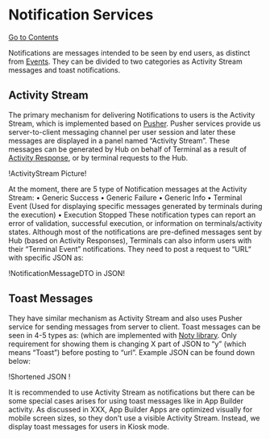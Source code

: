 Notification Services
=====================
[Go to Contents]( /Docs/Home.md)

Notifications are messages intended to be seen by end users, as distinct from [Events]( /Docs/ForDevelopers/OperatingConcepts/Events.md). They can be divided to two categories as Activity Stream messages and toast notifications.

## Activity Stream
The primary mechanism for delivering Notifications to users is the Activity Stream, which is implemented based on [Pusher]( https://pusher.com/). Pusher services provide us server-to-client messaging channel per user session and later these messages are displayed in a panel named “Activity Stream”. These messages can be generated by Hub on behalf of Terminal as a result of [Activity Response](), or by terminal requests to the Hub.

!ActivityStream Picture!

At the moment, there are 5 type of Notification messages at the Activity Stream:
•	Generic Success
•	Generic Failure
•	Generic Info
•	Terminal Event (Used for displaying specific messages generated by terminals during the execution)
•	Execution Stopped
These notification types can report an error of validation, successful execution, or information on terminals/activity states. Although most of the notifications are pre-defined messages sent by Hub (based on Activity Responses), Terminals can also inform users with their “Terminal Event” notifications. They need to post a request to “URL“ with specific JSON as:

!NotificationMessageDTO in JSON!

## Toast Messages
They have similar mechanism as Activity Stream and also uses Pusher service for sending messages from server to client. Toast messages can be seen in 4-5 types as: (which are implemented with [Noty library](). Only requirement for showing them is changing X part of JSON to “y” (which means “Toast”) before posting to “url”. Example JSON can be found down below:

!Shortened JSON !

It is recommended to use Activity Stream as notifications but there can be some special cases arises for using toast messages like in App Builder activity. As discussed in XXX, App Builder Apps are optimized visually for mobile screen sizes, so they don't use a visible Activity Stream. Instead, we display toast messages for users in Kiosk mode. 

